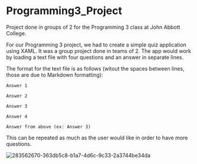 # Programming3_Project

Project done in groups of 2 for the Programming 3 class at John Abbott College.

For our Programming 3 project, we had to create a simple quiz application using XAML. It was a group project done in teams of 2. The app would work by loading a text file with four questions and an answer in separate lines.

The format for the text file is as follows (witout the spaces between lines, those are due to Markdown formatting):

    Answer 1

    Answer 2

    Answer 3

    Answer 4

    Answer from above (ex: Answer 3)

This can be repeated as much as the user would like in order to have more questions.

![283562670-363db5c8-b1a7-4d6c-9c33-2a3744be34da](https://github.com/RobertCristianNeacsu/Programming3_Project/assets/78222446/a97a98bb-a090-4854-a628-cebc4203aa95)

